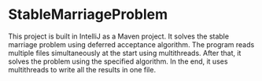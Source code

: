 # StableMarriageProblem

This project is built in IntelliJ as a Maven project. It solves the stable marriage problem using deferred acceptance algorithm.
The program reads multiple files simultaneously at the start using multithreads. After that, it solves the problem using the specified algorithm.
In the end, it uses multithreads to write all the results in one file.
